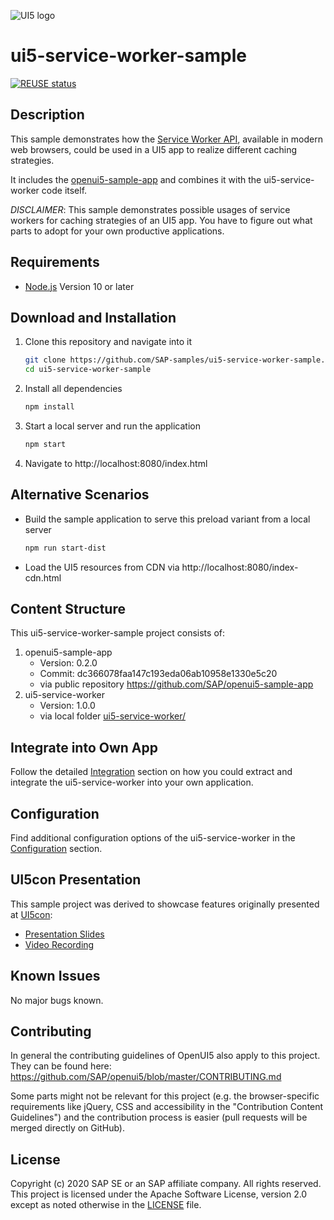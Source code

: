 ![UI5 logo](http://openui5.org/images/OpenUI5_new_big_side.png)

# ui5-service-worker-sample
[![REUSE status](https://api.reuse.software/badge/github.com/SAP-samples/ui5-service-worker-sample)](https://api.reuse.software/info/github.com/SAP-samples/ui5-service-worker-sample)

## Description

This sample demonstrates how the [Service Worker API](https://developer.mozilla.org/en-US/docs/Web/API/Service_Worker_API), available in modern web browsers, could be used in a UI5 app to realize different caching strategies.

It includes the [openui5-sample-app](https://github.com/SAP/openui5-sample-app) and combines it with the ui5-service-worker code itself.

*DISCLAIMER*: This sample demonstrates possible usages of service workers for caching strategies of an UI5 app. You have to figure out what parts to adopt for your own productive applications.

## Requirements

- [Node.js](https://nodejs.org/) Version 10 or later

## Download and Installation

1. Clone this repository and navigate into it
    ```sh
    git clone https://github.com/SAP-samples/ui5-service-worker-sample.git
    cd ui5-service-worker-sample
    ```
1. Install all dependencies
    ```sh
    npm install
    ```

1. Start a local server and run the application
    ```sh
    npm start
    ```

1. Navigate to
    http://localhost:8080/index.html


## Alternative Scenarios

* Build the sample application to serve this preload variant from a local server
    ```sh
    npm run start-dist
    ```
* Load the UI5 resources from CDN via http://localhost:8080/index-cdn.html

## Content Structure

This ui5-service-worker-sample project consists of:
1. openui5-sample-app
    * Version: 0.2.0
    * Commit: dc366078faa147c193eda06ab10958e1330e5c20
    * via public repository https://github.com/SAP/openui5-sample-app
1. ui5-service-worker
    * Version: 1.0.0
    * via local folder [ui5-service-worker/](https://github.com/SAP-samples/ui5-service-worker-sample/tree/main/ui5-service-worker)

## Integrate into Own App
Follow the detailed [Integration](./docs/integration.md) section on how you could extract and integrate the ui5-service-worker into your own application.

## Configuration
Find additional configuration options of the ui5-service-worker in the
[Configuration](./ui5-service-worker/README.md#configuration) section.

## UI5con Presentation

This sample project was derived to showcase features originally presented at [UI5con](https://openui5.org/ui5con/germany2019/material2019.html):
* [Presentation Slides](https://tobiasso85.github.io/ui5con2019-service-worker-slides)
* [Video Recording](https://youtu.be/z_bwa1wMyT4)

## Known Issues
No major bugs known.

## Contributing
In general the contributing guidelines of OpenUI5 also apply to this project. They can be found here:
https://github.com/SAP/openui5/blob/master/CONTRIBUTING.md

Some parts might not be relevant for this project (e.g. the browser-specific requirements like jQuery, CSS and accessibility in the "Contribution Content Guidelines") and the contribution process is easier (pull requests will be merged directly on GitHub).

## License
Copyright (c) 2020 SAP SE or an SAP affiliate company. All rights reserved. This project is licensed under the Apache Software License, version 2.0 except as noted otherwise in the [LICENSE](LICENSES/Apache-2.0.txt) file.
